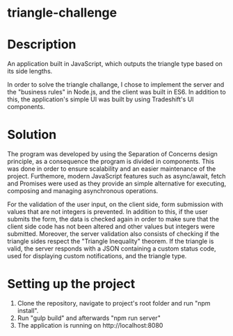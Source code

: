 # triangle-challenge

# Description
An application built in JavaScript, which outputs the triangle type based on its side lengths.

In order to solve the triangle challange, I chose to implement the server and the "business rules" in Node.js, and the client was built in ES6. In addition to this, the application's simple UI was built by using Tradeshift's UI components.

# Solution
The program was developed by using the Separation of Concerns design principle, as a consequence the program is divided in components. This was done in order to ensure scalability and an easier maintenance of the project.
Furthemore, modern JavaScript features such as async/await, fetch and Promises were used as they provide an simple alternative for executing, composing and managing asynchronous operations.

For the validation of the user input, on the client side, form submission with values that are not integers is prevented. 
In addition to this, if the user submits the form, the data is checked again in order to make sure that the client side code has not been altered and other values but integers were submitted. Moreover, the server validation also consists of checking if the triangle sides respect the "Triangle Inequality" theorem.
If the triangle is valid, the server responds with a JSON containing a custom status code, used for displaying custom notifications, and the triangle type.

# Setting up the project
1. Clone the repository, navigate to project's root folder and run "npm install".
2. Run "gulp build" and afterwards "npm run server"
3. The application is running on http://localhost:8080
